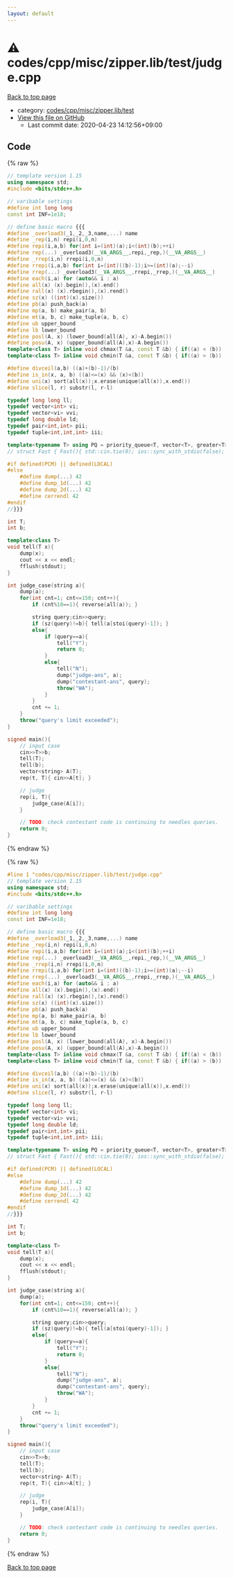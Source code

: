 ```yaml
---
layout: default
---
```


<!-- mathjax config similar to math.stackexchange -->
<script type="text/javascript" async
  src="https://cdnjs.cloudflare.com/ajax/libs/mathjax/2.7.5/MathJax.js?config=TeX-MML-AM_CHTML">
</script>
<script type="text/x-mathjax-config">
  MathJax.Hub.Config({
    TeX: { equationNumbers: { autoNumber: "AMS" }},
    tex2jax: {
      inlineMath: [ ['$','$'] ],
      processEscapes: true
    },
    "HTML-CSS": { matchFontHeight: false },
    displayAlign: "left",
    displayIndent: "2em"
  });
</script>

<script type="text/javascript" src="https://cdnjs.cloudflare.com/ajax/libs/jquery/3.4.1/jquery.min.js"></script>
<script src="https://cdn.jsdelivr.net/npm/jquery-balloon-js@1.1.2/jquery.balloon.min.js" integrity="sha256-ZEYs9VrgAeNuPvs15E39OsyOJaIkXEEt10fzxJ20+2I=" crossorigin="anonymous"></script>
<script type="text/javascript" src="../../../../../../assets/js/copy-button.js"></script>
<link rel="stylesheet" href="../../../../../../assets/css/copy-button.css" />


# :warning: codes/cpp/misc/zipper.lib/test/judge.cpp

<a href="../../../../../../index.html">Back to top page</a>

* category: <a href="../../../../../../index.html#b674f84deb8836d9cbbde89b60c32e9c">codes/cpp/misc/zipper.lib/test</a>
* <a href="{{ site.github.repository_url }}/blob/master/codes/cpp/misc/zipper.lib/test/judge.cpp">View this file on GitHub</a>
    - Last commit date: 2020-04-23 14:12:56+09:00




## Code

<a id="unbundled"></a>
{% raw %}
```cpp
// template version 1.15
using namespace std;
#include <bits/stdc++.h>

// varibable settings
#define int long long
const int INF=1e18;

// define basic macro {{{
#define _overload3(_1,_2,_3,name,...) name
#define _rep(i,n) repi(i,0,n)
#define repi(i,a,b) for(int i=(int)(a);i<(int)(b);++i)
#define rep(...) _overload3(__VA_ARGS__,repi,_rep,)(__VA_ARGS__)
#define _rrep(i,n) rrepi(i,0,n)
#define rrepi(i,a,b) for(int i=(int)((b)-1);i>=(int)(a);--i)
#define rrep(...) _overload3(__VA_ARGS__,rrepi,_rrep,)(__VA_ARGS__)
#define each(i,a) for (auto&& i : a)
#define all(x) (x).begin(),(x).end()
#define rall(x) (x).rbegin(),(x).rend()
#define sz(x) ((int)(x).size())
#define pb(a) push_back(a)
#define mp(a, b) make_pair(a, b)
#define mt(a, b, c) make_tuple(a, b, c)
#define ub upper_bound
#define lb lower_bound
#define posl(A, x) (lower_bound(all(A), x)-A.begin())
#define posu(A, x) (upper_bound(all(A),x)-A.begin())
template<class T> inline void chmax(T &a, const T &b) { if((a) < (b)) (a) = (b); }
template<class T> inline void chmin(T &a, const T &b) { if((a) > (b)) (a) = (b); }

#define divceil(a,b) ((a)+(b)-1)/(b)
#define is_in(x, a, b) ((a)<=(x) && (x)<(b))
#define uni(x) sort(all(x));x.erase(unique(all(x)),x.end())
#define slice(l, r) substr(l, r-l)

typedef long long ll;
typedef vector<int> vi;
typedef vector<vi> vvi;
typedef long double ld;
typedef pair<int,int> pii;
typedef tuple<int,int,int> iii;

template<typename T> using PQ = priority_queue<T, vector<T>, greater<T>>;
// struct Fast { Fast(){ std::cin.tie(0); ios::sync_with_stdio(false); } } fast;

#if defined(PCM) || defined(LOCAL)
#else
    #define dump(...) 42
    #define dump_1d(...) 42
    #define dump_2d(...) 42
    #define cerrendl 42
#endif
//}}}

int T;
int b;

template<class T>
void tell(T x){
    dump(x);
    cout << x << endl;
    fflush(stdout);
}

int judge_case(string a){
    dump(a);
    for(int cnt=1; cnt<=150; cnt++){
        if (cnt%10==1){ reverse(all(a)); }

        string query;cin>>query;
        if (sz(query)!=b){ tell(a[stoi(query)-1]); }
        else{
            if (query==a){
                tell("Y");
                return 0;
            }
            else{
                tell("N");
                dump("judge-ans", a);
                dump("contestant-ans", query);
                throw("WA");
            }
        }
        cnt += 1;
    }
    throw("query's limit exceeded");
}

signed main(){
    // input case
    cin>>T>>b;
    tell(T);
    tell(b);
    vector<string> A(T);
    rep(t, T){ cin>>A[t]; }

    // judge
    rep(i, T){
        judge_case(A[i]);
    }

    // TODO: check contestant code is continuing to needles queries.
    return 0;
}

```
{% endraw %}

<a id="bundled"></a>
{% raw %}
```cpp
#line 1 "codes/cpp/misc/zipper.lib/test/judge.cpp"
// template version 1.15
using namespace std;
#include <bits/stdc++.h>

// varibable settings
#define int long long
const int INF=1e18;

// define basic macro {{{
#define _overload3(_1,_2,_3,name,...) name
#define _rep(i,n) repi(i,0,n)
#define repi(i,a,b) for(int i=(int)(a);i<(int)(b);++i)
#define rep(...) _overload3(__VA_ARGS__,repi,_rep,)(__VA_ARGS__)
#define _rrep(i,n) rrepi(i,0,n)
#define rrepi(i,a,b) for(int i=(int)((b)-1);i>=(int)(a);--i)
#define rrep(...) _overload3(__VA_ARGS__,rrepi,_rrep,)(__VA_ARGS__)
#define each(i,a) for (auto&& i : a)
#define all(x) (x).begin(),(x).end()
#define rall(x) (x).rbegin(),(x).rend()
#define sz(x) ((int)(x).size())
#define pb(a) push_back(a)
#define mp(a, b) make_pair(a, b)
#define mt(a, b, c) make_tuple(a, b, c)
#define ub upper_bound
#define lb lower_bound
#define posl(A, x) (lower_bound(all(A), x)-A.begin())
#define posu(A, x) (upper_bound(all(A),x)-A.begin())
template<class T> inline void chmax(T &a, const T &b) { if((a) < (b)) (a) = (b); }
template<class T> inline void chmin(T &a, const T &b) { if((a) > (b)) (a) = (b); }

#define divceil(a,b) ((a)+(b)-1)/(b)
#define is_in(x, a, b) ((a)<=(x) && (x)<(b))
#define uni(x) sort(all(x));x.erase(unique(all(x)),x.end())
#define slice(l, r) substr(l, r-l)

typedef long long ll;
typedef vector<int> vi;
typedef vector<vi> vvi;
typedef long double ld;
typedef pair<int,int> pii;
typedef tuple<int,int,int> iii;

template<typename T> using PQ = priority_queue<T, vector<T>, greater<T>>;
// struct Fast { Fast(){ std::cin.tie(0); ios::sync_with_stdio(false); } } fast;

#if defined(PCM) || defined(LOCAL)
#else
    #define dump(...) 42
    #define dump_1d(...) 42
    #define dump_2d(...) 42
    #define cerrendl 42
#endif
//}}}

int T;
int b;

template<class T>
void tell(T x){
    dump(x);
    cout << x << endl;
    fflush(stdout);
}

int judge_case(string a){
    dump(a);
    for(int cnt=1; cnt<=150; cnt++){
        if (cnt%10==1){ reverse(all(a)); }

        string query;cin>>query;
        if (sz(query)!=b){ tell(a[stoi(query)-1]); }
        else{
            if (query==a){
                tell("Y");
                return 0;
            }
            else{
                tell("N");
                dump("judge-ans", a);
                dump("contestant-ans", query);
                throw("WA");
            }
        }
        cnt += 1;
    }
    throw("query's limit exceeded");
}

signed main(){
    // input case
    cin>>T>>b;
    tell(T);
    tell(b);
    vector<string> A(T);
    rep(t, T){ cin>>A[t]; }

    // judge
    rep(i, T){
        judge_case(A[i]);
    }

    // TODO: check contestant code is continuing to needles queries.
    return 0;
}

```
{% endraw %}

<a href="../../../../../../index.html">Back to top page</a>

